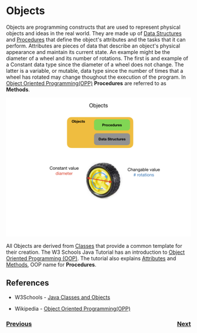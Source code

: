 # Objects
Objects are programming constructs that are used to represent physical objects and ideas in the real world.  They are made up of [Data Structures](dataStructures) and [Procedures](prodedures) that define the object's attributes and the tasks that it can perform.  Attributes are pieces of data that describe an object's physical appearance and maintain its current state.  An example might be the diameter of a wheel and its number of rotations.  The first is and example of a Constant data type since the diameter of a wheel does not change.  The latter is a variable, or mutable, data type since the number of times that a wheel has rotated may change thoughout the execution of the program. In [Object Oriented Programming(OPP)](https://en.wikipedia.org/wiki/Object-oriented_programming) **Procedures** are referred to as **Methods**.

![Programming Concepts](../images/FRCProgramming/FRCProgramming.018.jpeg)

All Objects are derived from [Classes](./classes) that provide a common template for their creation.  The W3 Schools Java Tutorial has an introduction to [Object Oriented Programming (OOP)](https://www.w3schools.com/java/java_oop.asp).  The tutorial also explains [Attributes](https://www.w3schools.com/java/java_class_attributes.asp) and [Methods](https://www.w3schools.com/java/java_class_methods.asp), OOP name for **Procedures**. 

## References

- W3Schools -  [Java Classes and Objects](https://www.w3schools.com/java/java_classes.asp)

- Wikipedia - [Object Oriented Programming(OPP)](https://en.wikipedia.org/wiki/Object-oriented_programming)

<h3><span style="float:left">
<a href="procedures">Previous</a></span>
<span style="float:right">
<a href="stateMachines">Next</a></span></h3>